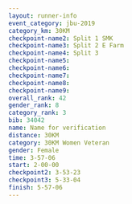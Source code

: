 ```yaml
---
layout: runner-info 
event_category: jbu-2019 
category_km: 30KM 
checkpoint-name2: Split 1 SMK 
checkpoint-name3: Split 2 E Farm 
checkpoint-name4: Split 3 
checkpoint-name5: 
checkpoint-name6: 
checkpoint-name7: 
checkpoint-name8: 
checkpoint-name9: 
overall_rank: 42
gender_rank: 8
category_rank: 3
bib: 34042
name: Name for verification
distance: 30KM
category: 30KM Women Veteran
gender: Female
time: 3-57-06
start: 2-00-00
checkpoint2: 3-53-23
checkpoint3: 5-33-04
finish: 5-57-06
---
```

